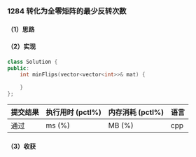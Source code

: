 ### 1284 转化为全零矩阵的最少反转次数

#### （1）思路

#### （2）实现

```cpp
class Solution {
public:
    int minFlips(vector<vector<int>>& mat) {

    }
};
```

| 提交结果 | 执行用时 (pctl%) | 内存消耗 (pctl%) | 语言 |
|:---------|:-----------------|:-----------------|:-----|
| 通过     |  ms (%)   |  MB (%)  | cpp  |

#### （3）收获
